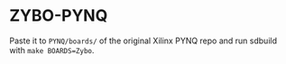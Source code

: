 # ZYBO-PYNQ
Paste it to `PYNQ/boards/` of the original Xilinx PYNQ repo and run sdbuild with `make BOARDS=Zybo`.
